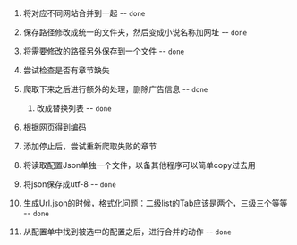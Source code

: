 1. 将对应不同网站合并到一起 -- `done`
3. 保存路径修改成统一的文件夹，然后变成小说名称加网址 -- `done`
4. 将需要修改的路径另外保存到一个文件 -- `done`


5. 尝试检查是否有章节缺失
6. 爬取下来之后进行额外的处理，删除广告信息 -- `done`
   1. 改成替换列表 -- `done`



7. 根据网页得到编码
8. 添加停止后，尝试重新爬取失败的章节
9.  将读取配置Json单独一个文件，以备其他程序可以简单copy过去用
   1. 将json保存成utf-8 -- `done`
10. 生成Url.json的时候，格式化问题：二级list的Tab应该是两个，三级三个等等 -- `done`
11. 从配置单中找到被选中的配置之后，进行合并的动作 -- `done`
